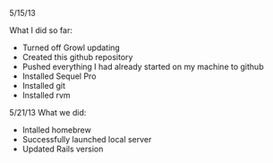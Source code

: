 5/15/13

What I did so far:
- Turned off Growl updating
- Created this github repository
- Pushed everything I had already started on my machine to github
- Installed Sequel Pro
- Installed git
- Installed rvm

5/21/13
What we did:
- Intalled homebrew
- Successfully launched local server
- Updated Rails version


